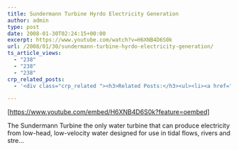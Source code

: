 ```yaml
---
title: Sundermann Turbine Hyrdo Electricity Generation
author: admin
type: post
date: 2008-01-30T02:24:15+00:00
excerpt: https://www.youtube.com/watch?v=H6XNB4D6S0k
url: /2008/01/30/sundermann-turbine-hyrdo-electricity-generation/
ts_article_views:
  - "238"
  - "238"
  - "238"
crp_related_posts:
  - '<div class="crp_related "><h3>Related Posts:</h3><ul><li><a href="https://scdhub.org/2017/12/25/wastewater-treatment-and-biosolids-management/"    ><img src="https://scdhub.org/wp-content/uploads/2017/12/wastewater-treatment-and-biosoli-150x150.jpg" alt="Wastewater treatment and Biosolids management" title="Wastewater treatment and Biosolids management" width="150" height="150" class="crp_thumb crp_featured" /><span class="crp_title">Wastewater treatment and Biosolids management</span></a></li><li><a href="https://scdhub.org/2017/10/21/conventional-primary-wastewater-treatment/"    ><img src="https://scdhub.org/wp-content/uploads/2017/10/conventional-primary-wastewater-treatment-150x150.jpg" alt="conventional primary wastewater treatment" title="conventional primary wastewater treatment" width="150" height="150" class="crp_thumb crp_featured" /><span class="crp_title">conventional primary wastewater treatment</span></a></li><li><a href="https://scdhub.org/2018/01/06/household-and-neighborhood-sanitation-infrastructures-excreta-wastewater-disposal-in-developing-countries/"    ><img src="https://scdhub.org/wp-content/plugins/contextual-related-posts/default.png" alt="Household and neighborhood Sanitation Infrastructures: Excreta, wastewater disposal in developing countries" title="Household and neighborhood Sanitation Infrastructures: Excreta, wastewater disposal in developing countries" width="150" height="150" class="crp_thumb crp_default" /><span class="crp_title">Household and neighborhood Sanitation&hellip;</span></a></li><li><a href="https://scdhub.org/2017/12/29/woman-carries-bucket-of-water-on-her-head-during-paris-marathon/"    ><img src="https://scdhub.org/wp-content/uploads/2017/12/woman-carries-bucket-of-water-on-150x150.jpg" alt="Woman Carries Bucket of Water On Her Head During Paris Marathon" title="Woman Carries Bucket of Water On Her Head During Paris Marathon" width="150" height="150" class="crp_thumb crp_featured" /><span class="crp_title">Woman Carries Bucket of Water On Her Head During&hellip;</span></a></li><li><a href="https://scdhub.org/education/social-enterprise/gentrification/"    ><img src="https://scdhub.org/wp-content/plugins/contextual-related-posts/default.png" alt="Gentrification" title="Gentrification" width="150" height="150" class="crp_thumb crp_default" /><span class="crp_title">Gentrification</span></a></li><li><a href="https://scdhub.org/2017/12/11/halogen-to-led-lighting-upgrade/"    ><img src="https://scdhub.org/wp-content/uploads/2017/12/halogen-to-led-lighting-upgrade-1-150x150.jpg" alt="Halogen to LED Lighting Upgrade" title="Halogen to LED Lighting Upgrade" width="150" height="150" class="crp_thumb crp_featured" /><span class="crp_title">Halogen to LED Lighting Upgrade</span></a></li></ul><div class="crp_clear"></div></div>'

---
```

[https://www.youtube.com/embed/H6XNB4D6S0k?feature=oembed] 

The Sundermann Turbine the only water turbine that can produce electricity from low-head, low-velocity water designed for use in tidal flows, rivers and stre&#8230;